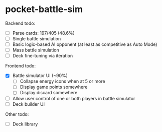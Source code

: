 # pocket-battle-sim

Backend todo:

- [ ] Parse cards: 197/405 (48.6%)
- [ ] Single battle simulation
- [ ] Basic logic-based AI opponent (at least as competitive as Auto Mode)
- [ ] Mass battle simulation
- [ ] Deck fine-tuning via iteration

Frontend todo:

- [x] Battle simulator UI (~90%)
  - [ ] Collapse energy icons when at 5 or more
  - [ ] Display game points somewhere
  - [ ] Display discard somewhere
- [ ] Allow user control of one or both players in battle simulator
- [ ] Deck builder UI

Other todo:

- [ ] Deck library

